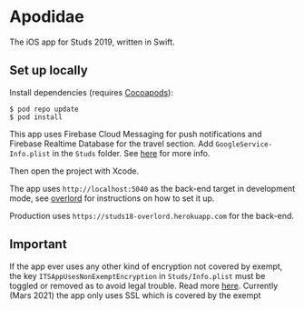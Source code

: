 # Apodidae

The iOS app for Studs 2019, written in Swift.

## Set up locally

Install dependencies (requires [Cocoapods](https://cocoapods.org)):

```
$ pod repo update
$ pod install
```

This app uses Firebase Cloud Messaging for push notifications and Firebase Realtime Database for the travel section. Add `GoogleService-Info.plist` in the `Studs` folder. See [here](https://support.google.com/firebase/answer/7015592) for more info.

Then open the project with Xcode.

The app uses `http://localhost:5040` as the back-end target in development mode, see [overlord](https://github.com/studieresan/overlord) for instructions on how to set it up.

Production uses `https://studs18-overlord.herokuapp.com` for the back-end.

## Important
If the app ever uses any other kind of encryption not covered by exempt, the key `ITSAppUsesNonExemptEncryption` in `Studs/Info.plist` must be toggled or removed as to avoid legal trouble. Read more [here](https://developer.apple.com/documentation/bundleresources/information_property_list/itsappusesnonexemptencryption). Currently (Mars 2021) the app only uses SSL which is covered by the exempt

